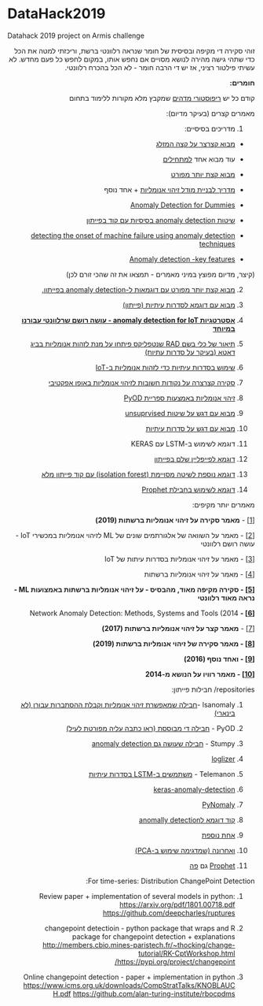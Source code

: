 # DataHack2019
Datahack 2019 project on Armis challenge


<div dir="rtl">

זוהי סקירה די מקיפה ובסיסית של חומר שנראה רלוונטי ברשת, וריכזתי למטה את הכל כדי שתהי גישה מהירה לנושא מסויים אם נחפש אותו, במקום לחפש כל פעם מחדש. לא עשיתי פילטור רציני, אז יש די הרבה חומר - לא הכל בהכרח רלוונטי.

**חומרים:**

  

קודם כל יש  [ריפוסטורי מדהים](https://github.com/yzhao062/anomaly-detection-resources)  שמקבץ מלא מקורות ללימוד בתחום

  

מאמרים קצרים (בעיקר מדיום):

1. מדריכים בסיסיים:

- [מבוא קצרצר על קצה המזלג](https://towardsdatascience.com/5-ways-to-detect-outliers-that-every-data-scientist-should-know-python-code-70a54335a623)

- עוד מבוא אחד  [למתחילים](https://medium.com/@swethalakshmanan14/outlier-detection-and-treatment-a-beginners-guide-c44af0699754)

-  [מבוא קצת יותר מפורט](https://blog.floydhub.com/introduction-to-anomaly-detection-in-python/)

-  [מדריך לבניית מודל זיהוי אנומליות](https://towardsdatascience.com/wondering-how-to-build-an-anomaly-detection-model-87d28e50309) + אחד נוסף

- [Anomaly Detection for Dummies](https://towardsdatascience.com/anomaly-detection-for-dummies-15f148e559c1)

- [שיטות anomaly detection בסיסיות עם קוד בפייתון](https://machinelearningmedium.com/2018/05/02/anomaly-detection/)

- [detecting the onset of machine failure using anomaly detection techniques](https://towardsdatascience.com/detecting-the-onset-of-machine-failure-using-anomaly-detection-techniques-d2f7a11eb809)

-  [Anomaly detection -key features](https://towardsdatascience.com/anomaly-detection-def662294a4e)

(קיצר, מדיום מפוצץ במיני מאמרים - תמצאו את זה שהכי זורם לכן)

2.  [מבוא קצת יותר מפורט עם דוגמאות ל-anomaly detection בפייתון.](https://medium.com/learningdatascience/anomaly-detection-techniques-in-python-50f650c75aaf)

3.  [מבוא עם דוגמא לסדרות עיתיות (פייתון)](https://www.datascience.com/blog/python-anomaly-detection)

4. **[אסטרטגיות anomaly detection for IoT - עושה רושם שרלוונטי עבורנו במיוחד](https://medium.com/analytics-vidhya/anomaly-detection-strategies-for-iot-sensors-6281e84263df)**

5.  [תיאור של כלי בשם RAD שנטפליקס פיתחו על מנת לזהות אנומליות בביג דאטא (בעיקר על סדרות עתיות)](https://medium.com/netflix-techblog/rad-outlier-detection-on-big-data-d6b0494371cc)

6.  [שימוש בסדרות עיתיות כדי לזהות אנומליות ב-IoT](https://www.infoworld.com/article/3386398/how-to-model-time-series-anomaly-detection-for-iot.html)

7. [סקירה קצרצרה על נקודות חשובות לזיהוי אנומליות באופן אפקטיבי](https://www.sans.org/reading-room/whitepapers/hackers/keys-effective-anomaly-detection-37362)  

8.  [זיהוי אנומליות באמצעות ספריית PyOD](https://www.analyticsvidhya.com/blog/2019/02/outlier-detection-python-pyod/)

9.  [מבוא עם דגש על שיטות unsuprvised](https://towardsdatascience.com/unsupervised-machine-learning-approaches-for-outlier-detection-in-time-series-using-python-5759c6394e19)

10.  [מבוא עם דגש על סדרות עיתיות](https://towardsdatascience.com/anomaly-detection-with-time-series-forecasting-c34c6d04b24a)

11. דוגמא לשימוש ב-LSTM עם KERAS

12. [דוגמא לפייפליין שלם בפייתון](https://towardsdatascience.com/machine-learning-for-anomaly-detection-and-condition-monitoring-d4614e7de770)

13.  [דוגמא נוספת לשיטה מסויימת (isolation forest) עם קוד פייתון מלא](https://towardsdatascience.com/anomaly-detection-with-isolation-forest-visualization-23cd75c281e2)

14.  [דוגמא לשימוש בחבילת Prophet](https://towardsdatascience.com/anomaly-detection-time-series-4c661f6f165f)

  

מאמרים יותר מקיפים:

[[1]](https://reader.elsevier.com/reader/sd/pii/S1084804518303886?token=E487F890EF35669B972D34D625B259C0E2EBA55F5222C884E67920E114003B19432090EDAB5D0FBD87556E3D3B555760)  -  **מאמר סקירה על זיהוי אנומליות ברשתות (2019)**

[[2]](https://reader.elsevier.com/reader/sd/pii/S2542660519300241?token=186DBEB26DE44F232978FCE689E29BFCD1CD47A0D6F9A07E14350BC9CDA9B52061B0F87916D2C8A237DD3466840F72B9)  - מאמר על השוואה של אלגורתמים שונים של ML לזיהוי אנומליות במכשירי IoT -עושה רושם רלוונטי

[[3]](https://arxiv.org/ftp/arxiv/papers/1812/1812.00890.pdf)  - מאמר על זיהוי אנומליות בסדרות עיתות של IoT

[[4]](https://arxiv.org/pdf/1901.00402.pdf)  - מאמר על זיהוי אנומליות ברשתות

**[[5]](https://www.researchgate.net/publication/328512658_Anomaly_Detection_in_Networks_Using_Machine_Learning) - סקירה מקיפה מאוד, מהבסיס - על זיהוי אנומליות ברשתות באמצועות ML - נראה מאוד רלוונטי**

**[[6]](http://www.nr2.ufpr.br/~jefferson/pdf/Network_Anomaly_Detection-Methods,_Systems_and_Tools.pdf) -** Network Anomaly Detection: Methods, Systems and Tools (2014

[[7]](https://www.net.in.tum.de/fileadmin/TUM/NET/NET-2017-09-1/NET-2017-09-1_08.pdf)  -  **מאמר קצר על זיהוי אנומליות ברשתות (2017)**

**[[8]](https://link.springer.com/epdf/10.1007/s11235-018-0475-8?author_access_token=-Mo8L2_IB69bLeCC5izR0Pe4RwlQNchNByi7wbcMAY6MQgG9ACzpwohgZsgeuKIPkNcWAwxuBZhoCM9P0hO4R9it1IoP18q09E0jr4QQBTqRE1F1USUDmlxWhtVZuZ6NzgEAY2XRpq8XXPCxZJi_zg%3D%3D) - מאמר סקירה של זיהוי אנומליות ברשתות (2019)**

**[[9]](https://reader.elsevier.com/reader/sd/pii/S1084804515002891?token=E8293736D6FE7BC1DB6BD31192E196A4D13AC840BAD547A672908AA14D90BBA3BCCD8A1ECA74C01F3B581F640D4B9F26)  - ואחד נוסף (2016)**

**[[10]](https://pdfs.semanticscholar.org/f2a9/44c139038253e5a637bba6df2a1cc8985490.pdf?_ga=2.141194418.1019956858.1566806595-1250107886.1566806595)  - מאמר רוויו על הנושא מ-2014**

  

repositories/ חבילות פייתון:

1. lsanomaly -[חבילה שמאפשרת זיהוי אנומליות וקבלת ההסתברות עבורן (לא בינארי)](https://pypi.org/project/lsanomaly/)

2. PyOD - [חבילה די מבוססת (ראו כתבה עליה מפורטת לעיל)](https://pypi.org/project/pyod/)

3. Stumpy -  [חבילה שעושה גם anomaly detection](https://pypi.org/project/stumpy/)

4.  [loglizer](https://github.com/logpai/loglizer)

5. Telemanon -  [משתמשים ב-LSTM בסדרות עיתיות](https://github.com/khundman/telemanom)

6. [keras-anomaly-detection](https://github.com/chen0040/keras-anomaly-detection)

7. [PyNomaly](https://github.com/vc1492a/PyNomaly)

8.  [קוד דוגמא לanomally detection](https://github.com/shubhomoydas/ad_examples)

9.  [אחת נוספת](https://github.com/bozbil/Anomaly-Detection-in-Networks-Using-Machine-Learning)

10. [ואחרונה (שמדגימה שימוש ב-PCA)](https://github.com/andrewenoble/net-detect)

11.  [Prophet](https://github.com/facebook/prophet) גם  [פה](https://facebook.github.io/prophet/)

<div>
  For time-series: Distribution ChangePoint Detection:
  
  1. Review paper + implementation of several models in python:
  https://arxiv.org/pdf/1801.00718.pdf
  https://github.com/deepcharles/ruptures
  
  2. changepoint detectioin - python package that wraps and R package for changepoint detection + explanations
  http://members.cbio.mines-paristech.fr/~thocking/change-tutorial/RK-CptWorkshop.html
  https://pypi.org/project/changepoint/
  
  3. Online changepoint detection - paper + implementation in python
  https://www.icms.org.uk/downloads/CompStratTalks/KNOBLAUCH.pdf
  https://github.com/alan-turing-institute/rbocpdms
